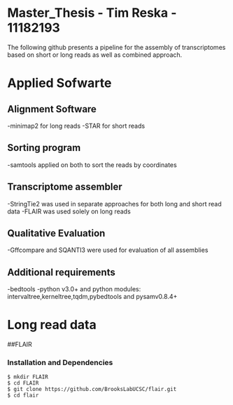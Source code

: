 # Master_Thesis - Tim Reska - 11182193

The following github presents a pipeline for the assembly of transcriptomes based on short or long reads as well as 
combined approach.


# Applied Sofwarte
## Alignment Software
-minimap2 for long reads
-STAR for short reads

## Sorting program
-samtools applied on both to sort the reads by coordinates

## Transcriptome assembler
-StringTie2 was used in separate approaches for both long and short read data
-FLAIR was used solely on long reads

## Qualitative Evaluation
-Gffcompare and SQANTI3 were used for evaluation of all assemblies

## Additional requirements
-bedtools
-python v3.0+ and python modules: intervaltree,kerneltree,tqdm,pybedtools and pysamv0.8.4+


# Long read data

##FLAIR

### Installation and Dependencies
```shell
$ mkdir FLAIR
$ cd FLAIR
$ git clone https://github.com/BrooksLabUCSC/flair.git
$ cd flair
```











